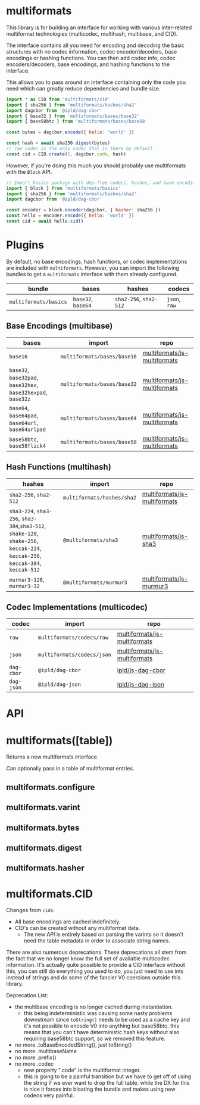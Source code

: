 # multiformats

This library is for building an interface for working with various
inter-related multiformat technologies (multicodec, multihash, multibase,
and CID).

The interface contains all you need for encoding and decoding the basic
structures with no codec information, codec encoder/decoders, base encodings
or hashing functions. You can then add codec info, codec encoders/decoders,
base encodings, and hashing functions to the interface.

This allows you to pass around an interface containing only the code you need
which can greatly reduce dependencies and bundle size.

```js
import * as CID from 'multiformats/cid'
import { sha256 } from 'multiformats/hashes/sha2'
import dagcbor from '@ipld/dag-cbor'
import { base32 } from 'multiformats/bases/base32'
import { base58btc } from 'multiformats/bases/base58'

const bytes = dagcbor.encode({ hello: 'world' })

const hash = await sha256.digest(bytes)
// raw codec is the only codec that is there by default
const cid = CID.create(1, dagcbor.code, hash)
```

However, if you're doing this much you should probably use multiformats
with the `Block` API.

```js
// Import basics package with dep-free codecs, hashes, and base encodings
import { block } from 'multiformats/basics'
import { sha256 } from 'multiformats/hashes/sha2'
import dagcbor from '@ipld/dag-cbor'

const encoder = block.encoder(dagcbor, { hasher: sha256 })
const hello = encoder.encode({ hello: 'world' })
const cid = await hello.cid()
```

# Plugins

By default, no base encodings, hash functions, or codec implementations are included with `multiformats`.
However, you can import the following bundles to get a `multiformats` interface with them already configured.

| bundle | bases | hashes | codecs |
|---|---|---|---|
| `multiformats/basics` | `base32`, `base64` | `sha2-256`, `sha2-512` | `json`, `raw` |

## Base Encodings (multibase)

| bases | import | repo |
 --- | --- | --- |
`base16` | `multiformats/bases/base16` | [multiformats/js-multiformats](https://github.com/multiformats/js-multiformats/tree/master/bases) |
`base32`, `base32pad`, `base32hex`, `base32hexpad`, `base32z` | `multiformats/bases/base32` | [multiformats/js-multiformats](https://github.com/multiformats/js-multiformats/tree/master/bases) |
`base64`, `base64pad`, `base64url`, `base64urlpad` | `multiformats/bases/base64` | [multiformats/js-multiformats](https://github.com/multiformats/js-multiformats/tree/master/bases) |
`base58btc`, `base58flick4` | `multiformats/bases/base58` | [multiformats/js-multiformats](https://github.com/multiformats/js-multiformats/tree/master/bases) |

## Hash Functions (multihash)

| hashes | import | repo |
| --- | --- | --- |
| `sha2-256`, `sha2-512` | `multiformats/hashes/sha2` | [multiformats/js-multiformats](https://github.com/multiformats/js-multiformats/tree/master/hashes) |
| `sha3-224`, `sha3-256`, `sha3-384`,`sha3-512`, `shake-128`, `shake-256`, `keccak-224`, `keccak-256`, `keccak-384`, `keccak-512` | `@multiformats/sha3` | [multiformats/js-sha3](https://github.com/multiformats/js-sha3) |
| `murmur3-128`, `murmur3-32` | `@multiformats/murmur3` | [multiformats/js-murmur3](https://github.com/multiformats/js-murmur3) |

## Codec Implementations (multicodec)

| codec | import | repo |
| --- | --- | --- |
| `raw` | `multiformats/codecs/raw` | [multiformats/js-multiformats](https://github.com/multiformats/js-multiformats/tree/master/codecs) |
| `json` | `multiformats/codecs/json` | [multiformats/js-multiformats](https://github.com/multiformats/js-multiformats/tree/master/codecs) |
| `dag-cbor` | `@ipld/dag-cbor` | [ipld/js-dag-cbor](https://github.com/ipld/js-dag-cbor) |
| `dag-json` | `@ipld/dag-json` | [ipld/js-dag-json](https://github.com/ipld/js-dag-json) |

# API

# multiformats([table])

Returns a new multiformats interface.

Can optionally pass in a table of multiformat entries.

## multiformats.configure

## multiformats.varint

## multiformats.bytes

## multiformats.digest

## multiformats.hasher

# multiformats.CID

Changes from `cids`:

* All base encodings are cached indefinitely.
* CID's can be created without any multiformat data.
  * The new API is entirely based on parsing the varints
    so it doesn't need the table metadata in order to associate
    string names.

There are also numerous deprecations. These deprecations all stem from the
fact that we no longer know the full set of available multicodec information.
It's actually quite possible to provide a CID interface without this, you can
still do everything you used to do, you just need to use ints instead of strings
and do some of the fancier V0 coercions outside this library.

Deprecation List:
  * the multibase encoding is no longer cached during instantiation.
    * this being indeterministic was causing some nasty problems downstream
      since `toString()` needs to be used as a cache key and it's not possible
      to encode V0 into anything but base58btc. this means that you can't have
      deterministic hash keys without also requiring base58btc support, so we
      removed this feature.
  * no more .toBaseEncodedString(), just toString()
  * no more .multibaseName
  * no more .prefix()
  * no more .codec
    * new property ".code" is the multiformat integer.
    * this is going to be a painful transition but we have to get off of using
      the string if we ever want to drop the full table. while the DX for this is
      nice it forces into bloating the bundle and makes using new codecs very
      painful.
